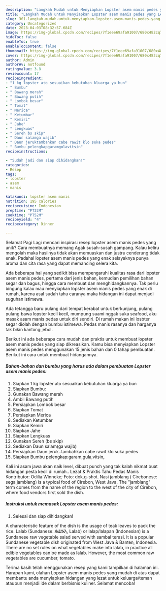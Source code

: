 ```yaml
---
description: "Langkah Mudah untuk Menyiapkan Lopster asem manis pedes yang Lezat Sekali"
title: "Langkah Mudah untuk Menyiapkan Lopster asem manis pedes yang Lezat Sekali"
slug: 301-langkah-mudah-untuk-menyiapkan-lopster-asem-manis-pedes-yang-lezat-sekali
category: Uncategorized
date: 2023-04-03T08:32:57.684Z
image: https://img-global.cpcdn.com/recipes/7f1eee69afa91007/680x482cq70/lopster-asem-manis-pedes-foto-resep-utama.jpg
hideToc: false
enableToc: true
enableTocContent: false
thumbnail: https://img-global.cpcdn.com/recipes/7f1eee69afa91007/680x482cq70/lopster-asem-manis-pedes-foto-resep-utama.jpg
cover: https://img-global.cpcdn.com/recipes/7f1eee69afa91007/680x482cq70/lopster-asem-manis-pedes-foto-resep-utama.jpg
author: Admin
authorAv: notfound
ratingvalue: 3.8
reviewcount: 17
recipeingredient:
- "1 kg lopster ato sesuaikan kebutuhan kluarga ya bun"
- " Bumbu"
- " Bawang merah"
- " Bawang putih"
- " Lombok besar"
- " Tomat"
- " Merica"
- " Ketumbar"
- " Kemiri"
- " Jahe"
- " Lengkuas"
- " Sereh bs skip"
- " Daun salamga wajib"
- " Daun jeruktambahkan cabe rawit klo suka pedes"
- " Bumbu pelengkapgaramgulavitsin"
recipeinstructions:

- "Sudah jadi dan siap dihidangkan!"
categories:
- Resep
tags:
- lopster
- asem
- manis

katakunci: lopster asem manis 
nutrition: 195 calories
recipecuisine: Indonesian
preptime: "PT32M"
cooktime: "PT52M"
recipeyield: "4"
recipecategory: Dinner

---
```



Selamat Pagi Lagi mencari inspirasi resep lopster asem manis pedes yang unik? Cara membuatnya memang Agak susah-susah gampang. Kalau keliru mengolah maka hasilnya tidak akan memuaskan dan justru cenderung tidak enak. Padahal lopster asem manis pedes yang enak selayaknya punya aroma dan cita rasa yang dapat memancing selera kita.


Ada beberapa hal yang sedikit bisa mempengaruhi kualitas rasa dari lopster asem manis pedes, pertama dari jenis bahan, kemudian pemilihan bahan segar dan bagus, hingga cara membuat dan menghidangkannya. Tak perlu bingung kalau mau menyiapkan lopster asem manis pedes yang enak di rumah, karena asal sudah tahu caranya maka hidangan ini dapat menjadi suguhan istimewa.

Ada tetangga baru pulang dari tempat kerabat untuk berkunjung, pulang pulang bawa lopster kecil kecil, mumpung suami nggak suka seafood, aku masak asam manis pedas untuk diri sendiri. Di rumah makan ini losbter segar diolah dengan bumbu istimewa. Pedas manis rasanya dan harganya tak bikin kantong jebol.


Berikut ini ada beberapa cara mudah dan praktis untuk membuat lopster asem manis pedes yang siap dikreasikan. Kamu bisa menyiapkan Lopster asem manis pedes menggunakan 15 jenis bahan dan 0 tahap pembuatan. Berikut ini cara untuk membuat hidangannya.

<!--inarticleads1-->

##### Bahan-bahan dan bumbu yang harus ada dalam pembuatan Lopster asem manis pedes:

1. Siapkan 1 kg lopster ato sesuaikan kebutuhan kluarga ya bun
1. Siapkan  Bumbu:
1. Gunakan  Bawang merah
1. Ambil  Bawang putih
1. Persiapkan  Lombok besar
1. Siapkan  Tomat
1. Persiapkan  Merica
1. Sediakan  Ketumbar
1. Siapkan  Kemiri
1. Siapkan  Jahe
1. Siapkan  Lengkuas
1. Gunakan  Sereh (bs skip)
1. Sediakan  Daun salam(ga wajib)
1. Persiapkan  Daun jeruk..tambahkan cabe rawit klo suka pedes
1. Siapkan  Bumbu pelengkap:garam,gula,vitsin,


Kali ini asam jawa akan naik level, dibuat punch yang tak kalah nikmat buat hidangan pesta kecil di rumah.. Lezat &amp; Praktis Tahu Pedas Manis Kontributor: Odilia Winneke; Foto: dok.g-shot. Nasi jamblang ( Cirebonese: sega jamblang) is a typical food of Cirebon, West Java. The &#34;jamblang&#34; term comes from the name of the region to the west of the city of Cirebon, where food vendors first sold the dish. 

<!--inarticleads2-->

##### Instruksi untuk memasak Lopster asem manis pedes:


1. Selesai dan siap dihidangkan!

A characteristic feature of the dish is the usage of teak leaves to pack the rice. Lalab (Sundanese: ᮜᮜᮘ᮪, Lalab) or lalap/lalapan (Indonesian) is a Sundanese raw vegetable salad served with sambal terasi. It is a popular Sundanese vegetable dish originated from West Java &amp; Banten, Indonesia. There are no set rules on what vegetables make into lalab, in practice all edible vegetables can be made as lalab. However, the most common raw vegetables are cucumber, tomato. 

Terima kasih telah menggunakan resep yang kami tampilkan di halaman ini. Harapan kami, olahan Lopster asem manis pedes yang mudah di atas dapat membantu anda menyiapkan hidangan yang lezat untuk keluarga/teman ataupun menjadi ide dalam berbisnis kuliner. Selamat mencoba!
